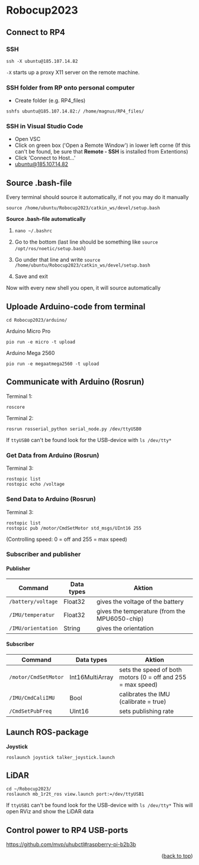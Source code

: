 <a name="readme-top"></a>

# Robocup2023

## Connect to RP4

### SSH
```
ssh -X ubuntu@185.107.14.82
```
```-X``` starts up a proxy X11 server on the remote machine.

### SSH folder from RP onto personal computer
- Create folder (e.g. RP4_files)
```
sshfs ubuntu@185.107.14.82:/ /home/magnus/RP4_files/
```

### SSH in Visual Studio Code
- Open VSC
- Click on green box ('Open a Remote Window') in lower left corne (If this can't be found, be sure that <b>Remote - SSH</b> is installed from Extentions)
- Click 'Connect to Host...'
- ubuntu@185.107.14.82

## Source .bash-file
Every terminal should source it automatically, if not you may do it manually

```
source /home/ubuntu/Robocup2023/catkin_ws/devel/setup.bash
```

<b>Source .bash-file automatically</b>

1. ```nano ~/.bashrc```

2. Go to the bottom (last line should be something like ```source /opt/ros/noetic/setup.bash```)

3. Go under that line and write ```source /home/ubuntu/Robocup2023/catkin_ws/devel/setup.bash```

4. Save and exit

Now with every new shell you open, it will source automatically

## Uploade Arduino-code from terminal
```
cd Robocup2023/arduino/
```
Arduino Micro Pro
```
pio run -e micro -t upload
```

Arduino Mega 2560
```
pio run -e megaatmega2560 -t upload
```

## Communicate with Arduino (Rosrun)
Terminal 1:
```
roscore
```

Terminal 2:
```
rosrun rosserial_python serial_node.py /dev/ttyUSB0
```
If ```ttyUSB0``` can't be found look for the USB-device with ```ls /dev/tty*```

### Get Data from Arduino (Rosrun)
Terminal 3:
```
rostopic list
rostopic echo /voltage
```

### Send Data to Arduino (Rosrun)
Terminal 3:
```
rostopic list
rostopic pub /motor/CmdSetMotor std_msgs/UInt16 255
```
(Controlling speed: 0 = off and 255 = max speed)

### Subscriber and publisher

#### <b>Publisher</b>
| Command  | Data types | Aktion |
| ------------- | ------------- | ------------- |
| ```/battery/voltage```  | Float32  | gives the voltage of the battery  |
| ```/IMU/temperatur```  | Float32  | gives the temperature (from the MPU6050-chip)  |
| ```/IMU/orientation```  | String  | gives the orientation  |

#### <b>Subscriber</b>
| Command  | Data types | Aktion |
| ------------- | ------------- | ------------- |
| ```/motor/CmdSetMotor```  | Int16MultiArray  | sets the speed of both motors (0 = off and 255 = max speed)  |
| ```/IMU/CmdCaliIMU```  | Bool  | calibrates the IMU (calibrate = true)  |
| ```/CmdSetPubFreq```  | UInt16  | sets publishing rate  |

## Launch ROS-package

<b>Joystick</b>
```
roslaunch joystick talker_joystick.launch
```

## LiDAR
```
cd ~/Robocup2023/
roslaunch mb_1r2t_ros view.launch port:=/dev/ttyUSB1
```
If ```ttyUSB1``` can't be found look for the USB-device with ```ls /dev/tty*```
This will open RViz and show the LiDAR data

## Control power to RP4 USB-ports
https://github.com/mvp/uhubctl#raspberry-pi-b2b3b

<p align="right">(<a href="#readme-top">back to top</a>)</p>
